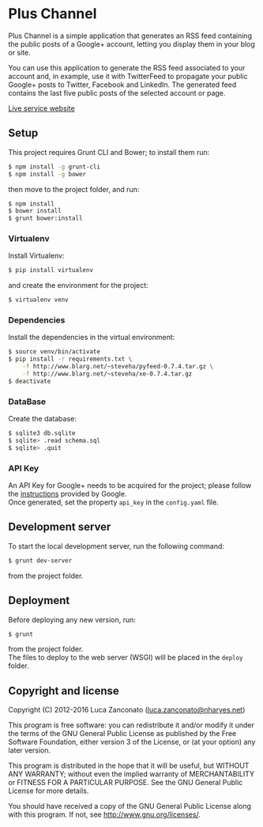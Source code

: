 Plus Channel
============

Plus Channel is a simple application that generates an RSS feed containing the public posts of a Google+ account,
letting you display them in your blog or site.  

You can use this application to generate the RSS feed associated to your account and, in example, use it with
TwitterFeed to propagate your public Google+ posts to Twitter, Facebook and LinkedIn.
The generated feed contains the last five public posts of the selected account or page.  

[Live service website](https://ws.pluschannel.nharyes.net)

Setup
-----

This project requires Grunt CLI and Bower; to install them run:

```bash
$ npm install -g grunt-cli
$ npm install -g bower
```

then move to the project folder, and run:

```bash
$ npm install
$ bower install
$ grunt bower:install
```

### Virtualenv

Install Virtualenv:

```bash
$ pip install virtualenv
```

and create the environment for the project:

```bash
$ virtualenv venv
```

### Dependencies

Install the dependencies in the virtual environment:

```bash
$ source venv/bin/activate
$ pip install -r requirements.txt \
    -f http://www.blarg.net/~steveha/pyfeed-0.7.4.tar.gz \
    -f http://www.blarg.net/~steveha/xe-0.7.4.tar.gz
$ deactivate
```

### DataBase

Create the database:

```bash
$ sqlite3 db.sqlite
$ sqlite> .read schema.sql
$ sqlite> .quit
```

### API Key

An API Key for Google+ needs to be acquired for the project; please follow the
[instructions](https://developers.google.com/+/web/api/rest/oauth#acquiring-and-using-an-api-key) provided by Google.  
Once generated, set the property `api_key` in the `config.yaml` file.

Development server
----------------------

To start the local development server, run the following command:

```bash
$ grunt dev-server
```

from the project folder.

Deployment
----------

Before deploying any new version, run:

```bash
$ grunt
```

from the project folder.  
The files to deploy to the web server (WSGI) will be placed in the `deploy` folder.

Copyright and license
---------------------

Copyright (C) 2012-2016  Luca Zanconato (<luca.zanconato@nharyes.net>)

This program is free software: you can redistribute it and/or modify
it under the terms of the GNU General Public License as published by
the Free Software Foundation, either version 3 of the License, or
(at your option) any later version.

This program is distributed in the hope that it will be useful,
but WITHOUT ANY WARRANTY; without even the implied warranty of
MERCHANTABILITY or FITNESS FOR A PARTICULAR PURPOSE.  See the
GNU General Public License for more details.

You should have received a copy of the GNU General Public License
along with this program.  If not, see <http://www.gnu.org/licenses/>.